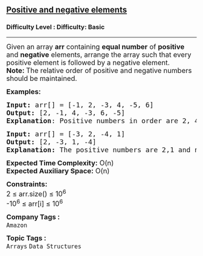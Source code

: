 <h2><a href="https://www.geeksforgeeks.org/problems/positive-and-negative-elements4613/1?page=3&difficulty=Basic&status=unsolved,attempted&sortBy=accuracy">Positive and negative elements</a></h2><h3>Difficulty Level : Difficulty: Basic</h3><hr><div class="problems_problem_content__Xm_eO"><p><span style="font-size: 18px;">Given an array <strong>arr</strong>&nbsp;containing <strong>equal number</strong> of <strong>positive</strong> and <strong>negative</strong> elements, arrange the array such that every positive element is followed by a negative element.<br><strong>Note:</strong><strong>&nbsp;</strong>The relative order of positive and negative numbers should be maintained.</span></p>
<p><span style="font-size: 18px;"><strong>Examples:</strong></span></p>
<pre><span style="font-size: 18px;"><strong>Input: </strong>arr[] = [-1, 2, -3, 4, -5, 6]
<strong>Output:</strong> [2, -1, 4, -3, 6, -5]
<strong>Explanation</strong>: Positive numbers in order are 2, 4 and 6. Negative numbers in order are -1, -3 and -5. So the arrangement we get is 2, -1, 4, -3, 6 and -5.</span>
</pre>
<pre><span style="font-size: 18px;"><strong>Input: </strong>arr[] = [-3, 2, -4, 1]
<strong>Output:</strong> [2, -3, 1, -4] <br><strong>Explanation: </strong>The positive numbers are 2,1 and negetive numbers are -3, -4  </span></pre>
<p><span style="font-size: 18px;"><strong>Expected Time Complexity:</strong> O(n)<br><strong>Expected Auxiliary Space:</strong> O(n)</span></p>
<p><span style="font-size: 18px;"><strong>Constraints:</strong><br>2 ≤ arr.size() ≤ 10<sup>6</sup><br>-10<sup>6</sup> ≤ arr[i] ≤ 10<sup>6</sup><br></span></p></div><p><span style=font-size:18px><strong>Company Tags : </strong><br><code>Amazon</code>&nbsp;<br><p><span style=font-size:18px><strong>Topic Tags : </strong><br><code>Arrays</code>&nbsp;<code>Data Structures</code>&nbsp;